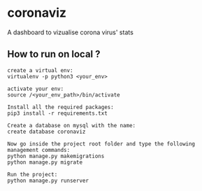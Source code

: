 # coronaviz
A dashboard to vizualise corona virus' stats

## How to run on local ?

    create a virtual env:
    virtualenv -p python3 <your_env>
    
    activate your env:
    source /<your_env_path>/bin/activate
    
    Install all the required packages:
    pip3 install -r requirements.txt
    
    Create a database on mysql with the name:
    create database coronaviz
    
    Now go inside the project root folder and type the following management commands:
    python manage.py makemigrations
    python manage.py migrate
    
    Run the project:
    python manage.py runserver
